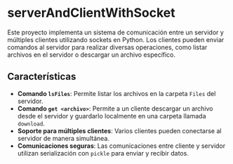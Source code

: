 # serverAndClientWithSocket

Este proyecto implementa un sistema de comunicación entre un servidor y múltiples clientes utilizando sockets en Python. Los clientes pueden enviar comandos al servidor para realizar diversas operaciones, como listar archivos en el servidor o descargar un archivo específico.

## Características

- **Comando `lsFiles`**: Permite listar los archivos en la carpeta `Files` del servidor.
- **Comando `get <archivo>`**: Permite a un cliente descargar un archivo desde el servidor y guardarlo localmente en una carpeta llamada `download`.
- **Soporte para múltiples clientes**: Varios clientes pueden conectarse al servidor de manera simultánea.
- **Comunicaciones seguras**: Las comunicaciones entre cliente y servidor utilizan serialización con `pickle` para enviar y recibir datos.
